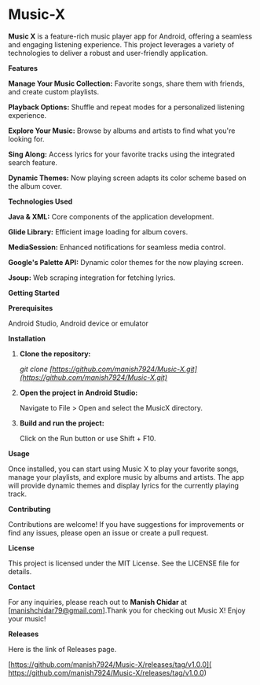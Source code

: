 # Music-X
**Music X** is a feature-rich music player app for Android, offering a seamless and engaging listening experience. This project leverages a variety of technologies to deliver a robust and user-friendly application.

**Features**
    
   **Manage Your Music Collection:** Favorite songs, share them with friends, and create custom playlists.
    
   **Playback Options:** Shuffle and repeat modes for a personalized listening experience.
    
   **Explore Your Music:** Browse by albums and artists to find what you're looking for.
    
   **Sing Along:** Access lyrics for your favorite tracks using the integrated search feature.
    
   **Dynamic Themes:** Now playing screen adapts its color scheme based on the album cover.

    
**Technologies Used**
  
  **Java & XML:** Core components of the application development.
  
  **Glide Library:** Efficient image loading for album covers.
  
  **MediaSession:** Enhanced notifications for seamless media control.
  
  **Google's Palette API:** Dynamic color themes for the now playing screen.
  
  **Jsoup:** Web scraping integration for fetching lyrics.
  
  
**Getting Started**

**Prerequisites**
    
Android Studio, Android device or emulator

**Installation**
   
1. **Clone the repository:**
   
   _git clone [https://github.com/manish7924/Music-X.git](https://github.com/manish7924/Music-X.git)_

2. **Open the project in Android Studio:**
   
   Navigate to File > Open and select the MusicX directory.
      
4. **Build and run the project:**
   
   Click on the Run button or use Shift + F10.
          

**Usage**

  Once installed, you can start using Music X to play your favorite songs, manage your playlists, and explore music by albums and artists. The app will provide dynamic themes and display lyrics for the currently playing track.
  
  
**Contributing**

  Contributions are welcome! If you have suggestions for improvements or find any issues, please open an issue or create a pull request.

  
**License**

  This project is licensed under the MIT License. See the LICENSE file for details.

  
**Contact**

  For any inquiries, please reach out to **Manish Chidar** at [manishchidar79@gmail.com].Thank you for checking out Music X! Enjoy your music!


**Releases**

   Here is the link of Releases page.
   
   [https://github.com/manish7924/Music-X/releases/tag/v1.0.0]( https://github.com/manish7924/Music-X/releases/tag/v1.0.0)
